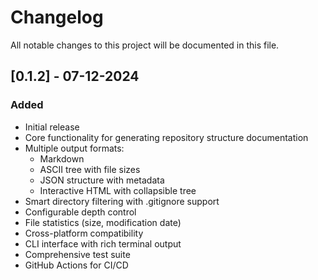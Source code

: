 # Changelog

All notable changes to this project will be documented in this file.


## [0.1.2] - 07-12-2024

### Added
- Initial release
- Core functionality for generating repository structure documentation
- Multiple output formats:
  - Markdown
  - ASCII tree with file sizes
  - JSON structure with metadata
  - Interactive HTML with collapsible tree
- Smart directory filtering with .gitignore support
- Configurable depth control
- File statistics (size, modification date)
- Cross-platform compatibility
- CLI interface with rich terminal output
- Comprehensive test suite
- GitHub Actions for CI/CD
